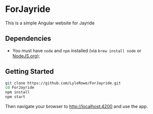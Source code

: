 # ForJayride
This is a simple Angular website for Jayride

## Dependencies
- You must have `node` and `npm` installed (via `brew install node` or [NodeJS.org](https://nodejs.org/en/));

## Getting Started

```bash
git clone https://github.com/LyleRowe/ForJayride.git
cd ForJayride
npm install
npm start
```

Then navigate your browser to [http://localhost:4200](http://localhost:4200) and use the app.
